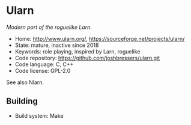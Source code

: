 # Ularn

_Modern port of the roguelike Larn._

- Home: http://www.ularn.org/, https://sourceforge.net/projects/ularn/
- State: mature, inactive since 2018
- Keywords: role playing, inspired by Larn, roguelike
- Code repository: https://github.com/joshbressers/ularn.git
- Code language: C, C++
- Code license: GPL-2.0

See also Nlarn.

## Building

- Build system: Make
